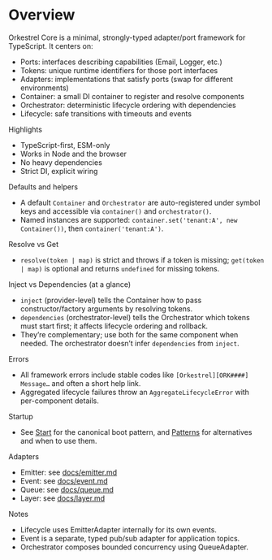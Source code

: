 # Overview

Orkestrel Core is a minimal, strongly-typed adapter/port framework for TypeScript. It centers on:

- Ports: interfaces describing capabilities (Email, Logger, etc.)
- Tokens: unique runtime identifiers for those port interfaces
- Adapters: implementations that satisfy ports (swap for different environments)
- Container: a small DI container to register and resolve components
- Orchestrator: deterministic lifecycle ordering with dependencies
- Lifecycle: safe transitions with timeouts and events

Highlights
- TypeScript-first, ESM-only
- Works in Node and the browser
- No heavy dependencies
- Strict DI, explicit wiring

Defaults and helpers
- A default `Container` and `Orchestrator` are auto-registered under symbol keys and accessible via `container()` and `orchestrator()`.
- Named instances are supported: `container.set('tenant:A', new Container())`, then `container('tenant:A')`.

Resolve vs Get
- `resolve(token | map)` is strict and throws if a token is missing; `get(token | map)` is optional and returns `undefined` for missing tokens.

Inject vs Dependencies (at a glance)
- `inject` (provider-level) tells the Container how to pass constructor/factory arguments by resolving tokens.
- `dependencies` (orchestrator-level) tells the Orchestrator which tokens must start first; it affects lifecycle ordering and rollback.
- They’re complementary; use both for the same component when needed. The orchestrator doesn’t infer `dependencies` from `inject`.

Errors
- All framework errors include stable codes like `[Orkestrel][ORK####] Message…` and often a short help link.
- Aggregated lifecycle failures throw an `AggregateLifecycleError` with per-component details.

Startup
- See [Start](./start.md) for the canonical boot pattern, and [Patterns](./patterns.md) for alternatives and when to use them.

Adapters
- Emitter: see [docs/emitter.md](adapters/emitter.md)
- Event: see [docs/event.md](adapters/event.md)
- Queue: see [docs/queue.md](adapters/queue.md)
- Layer: see [docs/layer.md](adapters/layer.md)

Notes
- Lifecycle uses EmitterAdapter internally for its own events.
- Event is a separate, typed pub/sub adapter for application topics.
- Orchestrator composes bounded concurrency using QueueAdapter.
